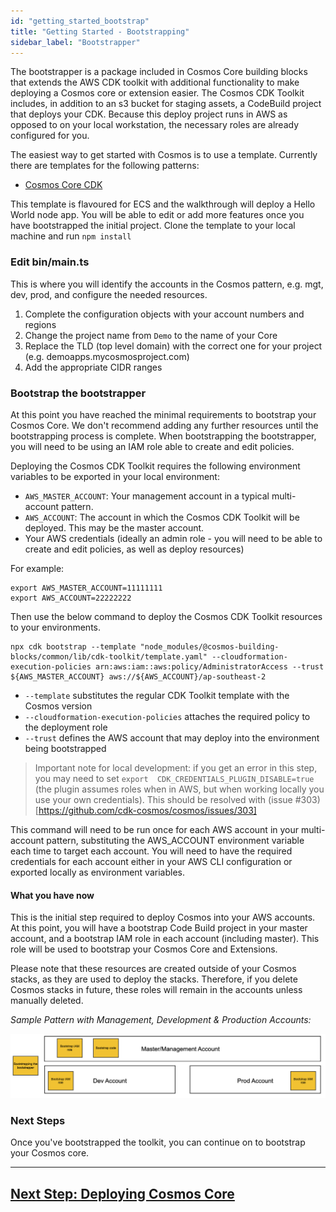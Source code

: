 ```yaml
---
id: "getting_started_bootstrap"
title: "Getting Started - Bootstrapping"
sidebar_label: "Bootstrapper"
---
```


The bootstrapper is a package included in Cosmos Core building blocks that extends the AWS CDK toolkit with additional functionality to make deploying a Cosmos core or extension easier. The Cosmos CDK Toolkit includes, in addition to an s3 bucket for staging assets, a CodeBuild project that deploys your CDK. Because this deploy project runs in AWS as opposed to on your local workstation, the necessary roles are already configured for you.

The easiest way to get started with Cosmos is to use a template. Currently there are templates for the following patterns:
- [Cosmos Core CDK](https://github.com/cdk-cosmos/cosmos-core-cdk)

This template is flavoured for ECS and the walkthrough will deploy a Hello World node app. You will be able to edit or add more features once you have bootstrapped the initial project. Clone the template to your local machine and run `npm install`

### Edit bin/main.ts 
This is where you will identify the accounts in the Cosmos pattern, e.g. mgt, dev, prod, and configure the needed resources.
1. Complete the configuration objects with your account numbers and regions
2. Change the project name from `Demo` to the name of your Core
3. Replace the TLD (top level domain) with the correct one for your project (e.g. demoapps.mycosmosproject.com)
3. Add the appropriate CIDR ranges 

### Bootstrap the bootstrapper
At this point you have reached the minimal requirements to bootstrap your Cosmos Core. We don't recommend adding any further resources until the bootstrapping process is complete. When bootstrapping the bootstrapper, you will need to be using an IAM role able to create and edit policies.

Deploying the Cosmos CDK Toolkit requires the following environment variables to be exported in your local environment:

- `AWS_MASTER_ACCOUNT`: Your management account in a typical multi-account pattern.
- `AWS_ACCOUNT`: The account in which the Cosmos CDK Toolkit will be deployed. This may be the master account.
- Your AWS credentials (ideally an admin role - you will need to be able to create and edit policies, as well as deploy resources)

For example:

    export AWS_MASTER_ACCOUNT=11111111
    export AWS_ACCOUNT=22222222

Then use the below command to deploy the Cosmos CDK Toolkit resources to your environments.

    npx cdk bootstrap --template "node_modules/@cosmos-building-blocks/common/lib/cdk-toolkit/template.yaml" --cloudformation-execution-policies arn:aws:iam::aws:policy/AdministratorAccess --trust ${AWS_MASTER_ACCOUNT} aws://${AWS_ACCOUNT}/ap-southeast-2

- `--template` substitutes the regular CDK Toolkit template with the Cosmos version
- `--cloudformation-execution-policies` attaches the required policy to the deployment role
- `--trust` defines the AWS account that may deploy into the environment being bootstrapped

 > Important note for local development: if you get an error in this step, you may need to set `export  CDK_CREDENTIALS_PLUGIN_DISABLE=true` (the plugin assumes roles when in AWS, but when working locally you use your own credentials). This should be resolved with (issue #303)[https://github.com/cdk-cosmos/cosmos/issues/303]

This command will need to be run once for each AWS account in your multi-account pattern, substituting the AWS_ACCOUNT environment variable each time to target each account. You will need to have the required credentials for each account either in your AWS CLI configuration or exported locally as environment variables.

#### What you have now
This is the initial step required to deploy Cosmos into your AWS accounts. At this point, you will have a bootstrap Code Build project in your master account, and a bootstrap IAM role in each account (including master). This role will be used to bootstrap your Cosmos Core and Extensions. 

Please note that these resources are created outside of your Cosmos stacks, as they are used to deploy the stacks. Therefore, if you delete Cosmos stacks in future, these roles will remain in the accounts unless manually deleted.

_Sample Pattern with Management, Development & Production Accounts:_

![](./assets/getting_started/cosmos-bootstrap.png)

### Next Steps
Once you've bootstrapped the toolkit, you can continue on to bootstrap your Cosmos core.

***

## [Next Step: Deploying Cosmos Core](getting_started_core.md)


